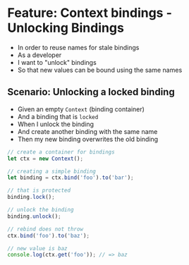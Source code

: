 # Feature: Context bindings - Unlocking Bindings

- In order to reuse names for stale bindings
- As a developer
- I want to "unlock" bindings
- So that new values can be bound using the same names

## Scenario: Unlocking a locked binding

- Given an empty `Context` (binding container)
- And a binding that is `locked`
- When I unlock the binding
- And create another binding with the same name
- Then my new binding overwrites the old binding

```ts
// create a container for bindings
let ctx = new Context();

// creating a simple binding
let binding = ctx.bind('foo').to('bar');

// that is protected
binding.lock();

// unlock the binding
binding.unlock();

// rebind does not throw
ctx.bind('foo').to('baz');

// new value is baz
console.log(ctx.get('foo')); // => baz
```

